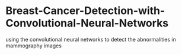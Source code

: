 # Breast-Cancer-Detection-with-Convolutional-Neural-Networks
using the convolutional neural networks to detect the abnormalities in mammography images
